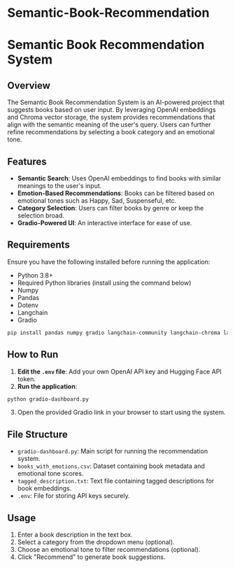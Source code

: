 # Semantic-Book-Recommendation

# Semantic Book Recommendation System

## Overview
The Semantic Book Recommendation System is an AI-powered project that suggests books based on user input. By leveraging OpenAI embeddings and Chroma vector storage, the system provides recommendations that align with the semantic meaning of the user's query. Users can further refine recommendations by selecting a book category and an emotional tone.

## Features
- **Semantic Search**: Uses OpenAI embeddings to find books with similar meanings to the user's input.
- **Emotion-Based Recommendations**: Books can be filtered based on emotional tones such as Happy, Sad, Suspenseful, etc.
- **Category Selection**: Users can filter books by genre or keep the selection broad.
- **Gradio-Powered UI**: An interactive interface for ease of use.

## Requirements
Ensure you have the following installed before running the application:
- Python 3.8+
- Required Python libraries (install using the command below)
- Numpy
- Pandas
- Dotenv
- Langchain
- Gradio


```sh
pip install pandas numpy gradio langchain-community langchain-chroma langchain-openai openai python-dotenv
```

## How to Run
1. **Edit the `.env` file**: Add your own OpenAI API key and Hugging Face API token.
2. **Run the application**:

```sh
python gradio-dashboard.py
```

3. Open the provided Gradio link in your browser to start using the system.

## File Structure
- `gradio-dashboard.py`: Main script for running the recommendation system.
- `books_with_emotions.csv`: Dataset containing book metadata and emotional tone scores.
- `tagged_description.txt`: Text file containing tagged descriptions for book embeddings.
- `.env`: File for storing API keys securely.

## Usage
1. Enter a book description in the text box.
2. Select a category from the dropdown menu (optional).
3. Choose an emotional tone to filter recommendations (optional).
4. Click "Recommend" to generate book suggestions.
